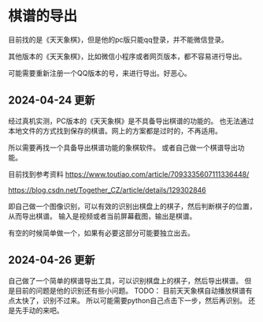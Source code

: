 # 棋谱的导出

目前找的是《天天象棋》，但是他的pc版只能qq登录，并不能微信登录。

其他版本的《天天象棋》，比如微信小程序或者网页版本，都不容易进行导出。

可能需要重新注册一个QQ版本的号，来进行导出。好恶心。


## 2024-04-24 更新
经过真机实测，PC版本的《天天象棋》是不具备导出棋谱的功能的。
也无法通过本地文件的方式找到保存的棋谱。网上的方案都是过时的，不再适用。

所以需要再找一个具备导出棋谱功能的象棋软件。
或者自己做一个棋谱导出功能。

目前找到参考资料
https://www.toutiao.com/article/7093335607111336448/

https://blog.csdn.net/Together_CZ/article/details/129302846

即自己做一个图像识别，可以有效的识别出棋盘上的棋子，然后判断棋子的位置，从而导出棋谱。
输入是视频或者当前屏幕截图，输出是棋谱。

有空的时候简单做一个，如果有必要这部分可能要独立出去。

## 2024-04-26 更新
自己做了一个简单的棋谱导出工具，可以识别棋盘上的棋子，然后导出棋谱。
但是目前的问题是他的识别还有些小问题。
TODO：
目前天天象棋自动播放棋谱有点太快了，识别不过来。
所以可能需要python自己点击下一步，然后再识别。
还是先手动的来吧。